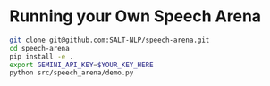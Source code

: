 # Running your Own Speech Arena

```sh
git clone git@github.com:SALT-NLP/speech-arena.git
cd speech-arena
pip install -e .
export GEMINI_API_KEY=$YOUR_KEY_HERE
python src/speech_arena/demo.py
```